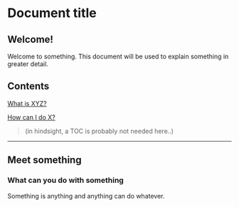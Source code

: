 # Document title

## Welcome!

Welcome to something. This document will be used to explain something in greater detail.

## Contents

[What is XYZ?](/first-question.md)

[How can I do X?](/second-question.md)

> \(in hindsight, a TOC is probably not needed here..\)

---

## Meet something

### What can you do with something

Something is anything and anything can do whatever.




